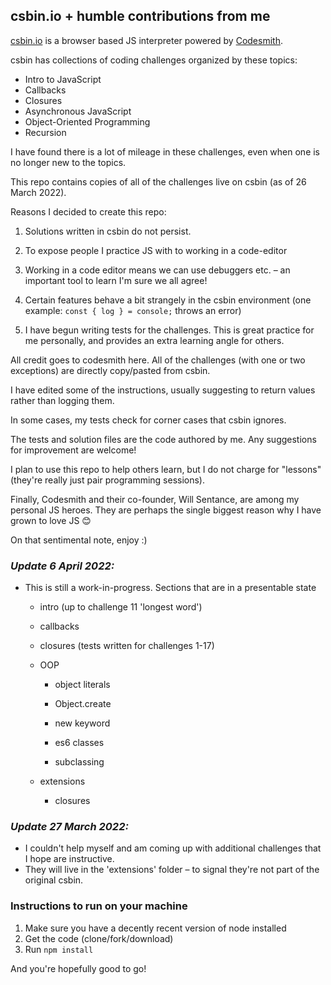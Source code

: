 ## csbin.io + humble contributions from me


[csbin.io](https://www.csbin.io) is a browser based JS interpreter powered by [Codesmith](https://www.codesmith.io).

csbin has collections of coding challenges organized by these topics:

- Intro to JavaScript
- Callbacks
- Closures
- Asynchronous JavaScript
- Object-Oriented Programming
- Recursion

I have found there is a lot of mileage in these challenges, even when one is no longer new to the topics.

This repo contains copies of all of the challenges live on csbin (as of 26 March 2022).

Reasons I decided to create this repo:

1. Solutions written in csbin do not persist.

2. To expose people I practice JS with to working in a code-editor
3. Working in a code editor means we can use debuggers etc. – an important tool to learn I'm sure we all agree!
4. Certain features behave a bit strangely in the csbin environment (one example: `const { log } = console;` throws an error)
5. I have begun writing tests for the challenges. This is great practice for me personally, and provides an extra learning angle for others.

All credit goes to codesmith here. All of the challenges (with one or two exceptions) are directly copy/pasted from csbin.

I have edited some of the instructions, usually suggesting to return values rather than logging them.

In some cases, my tests check for corner cases that csbin ignores.

The tests and solution files are the code authored by me. Any suggestions for improvement are welcome!

I plan to use this repo to help others learn, but I do not charge for "lessons" (they're really just pair programming sessions).

Finally, Codesmith and their co-founder, Will Sentance, are among my personal JS heroes. They are perhaps the single biggest reason why I have grown to love JS 😊

On that sentimental note, enjoy :)

### _Update 6 April 2022:_

- This is still a work-in-progress. Sections that are in a presentable state

  - intro (up to challenge 11 'longest word')

  - callbacks

  - closures (tests written for challenges 1-17)

  - OOP
    - object literals

    - Object.create

    - new keyword

    - es6 classes

    - subclassing

  - extensions

    - closures

### _Update 27 March 2022:_

- I couldn't help myself and am coming up with additional challenges that I hope are instructive.
- They will live in the 'extensions' folder – to signal they're not part of the original csbin.

### Instructions to run on your machine

1. Make sure you have a decently recent version of node installed
2. Get the code (clone/fork/download)
3. Run `npm install`

And you're hopefully good to go!
